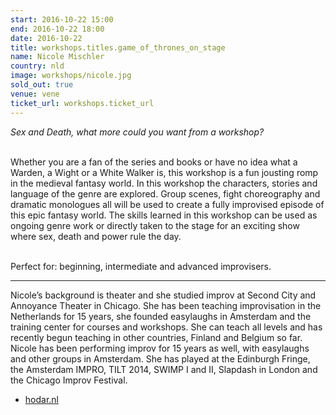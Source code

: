 ```yaml
---
start: 2016-10-22 15:00
end: 2016-10-22 18:00
date: 2016-10-22
title: workshops.titles.game_of_thrones_on_stage
name: Nicole Mischler
country: nld
image: workshops/nicole.jpg
sold_out: true
venue: vene
ticket_url: workshops.ticket_url
---
```

*Sex and Death, what more could you want from a workshop?*<br><br>

Whether you are a fan of the series and books or have no idea what a Warden, a Wight or a White Walker is, this workshop is a fun jousting romp in the medieval fantasy world. In this workshop the characters, stories and language of the genre are explored. Group scenes, fight choreography and dramatic monologues all will be used to create a fully improvised episode of this epic fantasy world. The skills learned in this workshop can be used as ongoing genre work or directly taken to the stage for an exciting show where sex, death and power rule the day.<br><br>

Perfect for: beginning, intermediate and advanced improvisers.

---
Nicole’s background is theater and she studied improv at Second City and Annoyance Theater in Chicago. She has been teaching improvisation in the Netherlands for 15 years, she founded easylaughs in Amsterdam and the training center for courses and workshops. She can teach all levels and has recently begun teaching in other countries, Finland and Belgium so far.<br>
Nicole has been performing improv for 15 years as well, with easylaughs and other groups in Amsterdam. She has played at the Edinburgh Fringe, the Amsterdam IMPRO, TILT 2014, SWIMP I and II, Slapdash in London and the Chicago Improv Festival.<br>

- [hodar.nl](http://www.hodar.nl)
